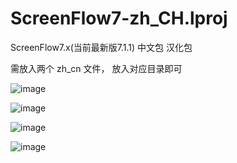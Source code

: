 # ScreenFlow7-zh_CH.lproj
ScreenFlow7.x(当前最新版7.1.1) 中文包 汉化包

需放入两个 zh_cn 文件， 放入对应目录即可

 ![image](https://github.com/owen0o0/ScreenFlow7-zh_CH.lproj/blob/master/2017-10-06_12-33-28.png)

 ![image](https://github.com/owen0o0/ScreenFlow7-zh_CH.lproj/blob/master/2017-10-06_12-32-54.png)

 ![image](https://github.com/owen0o0/ScreenFlow7-zh_CH.lproj/blob/master/2017-10-06_12-31-45.png)

 ![image](https://github.com/owen0o0/ScreenFlow7-zh_CH.lproj/blob/master/2017-10-06_12-33-54.png)
